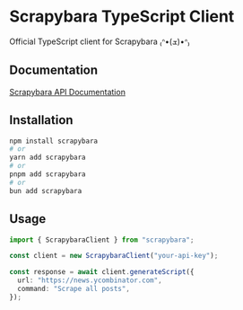 # Scrapybara TypeScript Client

Official TypeScript client for Scrapybara ₍ᐢ•(ܫ)•ᐢ₎

## Documentation

[Scrapybara API Documentation](https://docs.scrapybara.com/api-reference)

## Installation

```bash
npm install scrapybara
# or
yarn add scrapybara
# or
pnpm add scrapybara
# or
bun add scrapybara
```

## Usage

```typescript
import { ScrapybaraClient } from "scrapybara";

const client = new ScrapybaraClient("your-api-key");

const response = await client.generateScript({
  url: "https://news.ycombinator.com",
  command: "Scrape all posts",
});
```
